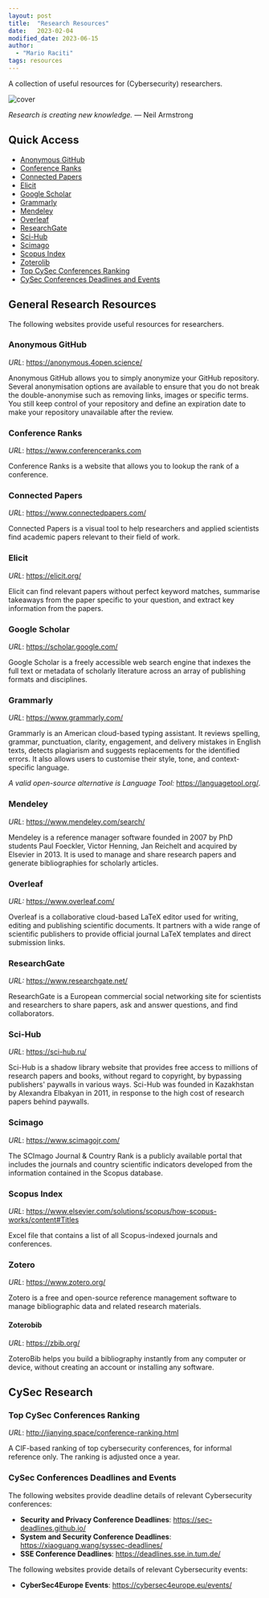 ```yaml
---
layout: post
title:  "Research Resources"
date:   2023-02-04
modified_date: 2023-06-15
author:
  - "Mario Raciti"
tags: resources
---
```


A collection of useful resources for (Cybersecurity) researchers.
<!-- readmore -->

![cover](https://images.unsplash.com/photo-1474932430478-367dbb6832c1?ixlib=rb-4.0.3&ixid=MnwxMjA3fDB8MHxwaG90by1wYWdlfHx8fGVufDB8fHx8&auto=format&fit=crop&w=1470&q=80)

*Research is creating new knowledge.* ― Neil Armstrong

## Quick Access

- [Anonymous GitHub](https://anonymous.4open.science/)
- [Conference Ranks](https://www.conferenceranks.com)
- [Connected Papers](https://www.connectedpapers.com/)
- [Elicit](https://elicit.org/)
- [Google Scholar](https://scholar.google.com/)
- [Grammarly](https://www.grammarly.com/)
- [Mendeley](https://www.mendeley.com/search/)
- [Overleaf](https://www.overleaf.com/)
- [ResearchGate](https://researchgate.net/)
- [Sci-Hub](https://sci-hub.ru/)
- [Scimago](https://www.scimagojr.com/)
- [Scopus Index](https://www.elsevier.com/solutions/scopus/how-scopus-works/content#Titles)
- [Zoterolib](https://zbib.org/)
- [Top CySec Conferences Ranking](http://jianying.space/conference-ranking.html)
- [CySec Conferences Deadlines and Events](#cysec-conferences-deadlines-and-events)

## General Research Resources

The following websites provide useful resources for researchers.

### Anonymous GitHub

*URL*: <https://anonymous.4open.science/>

Anonymous GitHub allows you to simply anonymize your GitHub repository. Several anonymisation options are available to ensure that you do not break the double-anonymise such as removing links, images or specific terms. You still keep control of your repository and define an expiration date to make your repository unavailable after the review.

### Conference Ranks

*URL*: <https://www.conferenceranks.com>

Conference Ranks is a website that allows you to lookup the rank of a conference.

### Connected Papers

*URL*: <https://www.connectedpapers.com/>

Connected Papers is a visual tool to help researchers and applied scientists find academic papers relevant to their field of work.

### Elicit

*URL*: <https://elicit.org/>

Elicit can find relevant papers without perfect keyword matches, summarise takeaways from the paper specific to your question, and extract key information from the papers.

### Google Scholar

*URL*: <https://scholar.google.com/>

Google Scholar is a freely accessible web search engine that indexes the full text or metadata of scholarly literature across an array of publishing formats and disciplines.

### Grammarly

*URL*: <https://www.grammarly.com/>

Grammarly is an American cloud-based typing assistant. It reviews spelling, grammar, punctuation, clarity, engagement, and delivery mistakes in English texts, detects plagiarism and suggests replacements for the identified errors. It also allows users to customise their style, tone, and context-specific language.

*A valid open-source alternative is Language Tool:* <https://languagetool.org/>.

### Mendeley

*URL*: <https://www.mendeley.com/search/>

Mendeley is a reference manager software founded in 2007 by PhD students Paul Foeckler, Victor Henning, Jan Reichelt and acquired by Elsevier in 2013. It is used to manage and share research papers and generate bibliographies for scholarly articles.

### Overleaf

*URL:* <https://www.overleaf.com/>

Overleaf is a collaborative cloud-based LaTeX editor used for writing, editing and publishing scientific documents. It partners with a wide range of scientific publishers to provide official journal LaTeX templates and direct submission links.

### ResearchGate

*URL:* <https://www.researchgate.net/>

ResearchGate is a European commercial social networking site for scientists and researchers to share papers, ask and answer questions, and find collaborators.

### Sci-Hub

*URL*: <https://sci-hub.ru/>

Sci-Hub is a shadow library website that provides free access to millions of research papers and books, without regard to copyright, by bypassing publishers' paywalls in various ways. Sci-Hub was founded in Kazakhstan by Alexandra Elbakyan in 2011, in response to the high cost of research papers behind paywalls.

### Scimago

*URL*: <https://www.scimagojr.com/>

The SCImago Journal & Country Rank is a publicly available portal that includes the journals and country scientific indicators developed from the information contained in the Scopus database.

### Scopus Index

*URL*: <https://www.elsevier.com/solutions/scopus/how-scopus-works/content#Titles>

Excel file that contains a list of all Scopus-indexed journals and conferences.

### Zotero

*URL*: <https://www.zotero.org/>

Zotero is a free and open-source reference management software to manage bibliographic data and related research materials.

#### Zoterobib

*URL*: <https://zbib.org/>

ZoteroBib helps you build a bibliography instantly from any computer or device, without creating an account or installing any software.

## CySec Research

### Top CySec Conferences Ranking

*URL*: <http://jianying.space/conference-ranking.html>

A CIF-based ranking of top cybersecurity conferences, for informal reference only. The ranking is adjusted once a year.

### CySec Conferences Deadlines and Events

The following websites provide deadline details of relevant Cybersecurity conferences:

- **Security and Privacy Conference Deadlines**: <https://sec-deadlines.github.io/>
- **System and Security Conference Deadlines**: <https://xiaoguang.wang/syssec-deadlines/>
- **SSE Conference Deadlines**: <https://deadlines.sse.in.tum.de/>

The following websites provide details of relevant Cybersecurity events:

- **CyberSec4Europe Events**: <https://cybersec4europe.eu/events/>
